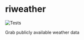 # riweather

![Tests](https://github.com/ensley-nexant/riweather/workflows/Tests/badge.svg)

Grab publicly available weather data
